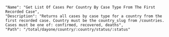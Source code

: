     "Name": "Get List Of Cases Per Country By Case Type From The First Recorded Case",
    "Description": "Returns all cases by case type for a country from the first recorded case. Country must be the country_slug from /countries. Cases must be one of: confirmed, recovered, deaths",
    "Path": "/total/dayone/country/:country/status/:status"